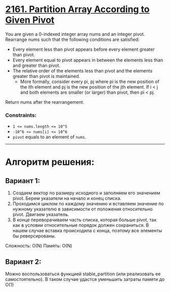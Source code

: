 # [2161. Partition Array According to Given Pivot](https://leetcode.com/problems/partition-array-according-to-given-pivot/)
You are given a 0-indexed integer array nums and an integer pivot. Rearrange nums such that the following conditions are satisfied:

- Every element less than pivot appears before every element greater than pivot.
- Every element equal to pivot appears in between the elements less than and greater than pivot.
- The relative order of the elements less than pivot and the elements greater than pivot is maintained.
    - More formally, consider every pi, pj where pi is the new position of the ith element and pj is the new position of the jth element. If i < j and both elements are smaller (or larger) than pivot, then pi < pj.

Return nums after the rearrangement.

### Constraints:
- `1 <= nums.length <= 10^5`
- `-10^6 <= nums[i] <= 10^6`
- `pivot` equals to an element of `nums`.
---

# Алгоритм решения:
## Вариант 1:
1. Создаем вектор по размеру исходного и заполняем его значением pivot. Берем указатели на начало и конец списка.
2. Проходимся циклом по каждому значению и вставляем значение по нужному указателю в зависимости от положения относительно pivot. Двигаем указатель.
3. В конце переворачиваем часть списка, которая больше pivot, так как в условии относительные порядок должен сохраниться. В нашем случае вставка происходила с конца, поэтому все элементы бы реверсированы.

Сложность: О(N)
Память: О(N)

## Вариант 2:
Можно воспользоваться функцией stable_partition (или реализовать ее самостоятельно). В таком случае удастся уменьшить затраты памяти до О(1)
